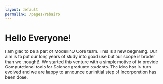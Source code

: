 ```yaml
---
layout: default
permalink: /pages/rebairo
---
```

# Hello Everyone!
I am glad to be a part of ModellinQ Core team. This is a new beginning.
Our aim is to put our long years of study into good use but our scope is broder than we thought!.
We started this venture with a simple motive of to provide Computational tools for Science graduate students. The idea has in-turn evolved and we are happy to announce our initial step of Incorporation has been done. 
